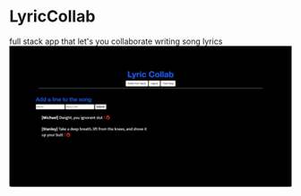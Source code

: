 # LyricCollab
full stack app that let's you collaborate writing song lyrics
![LyricCollab](https://raw.githubusercontent.com/highfivenick/LyricCollab/main/public/img/Screen%20Shot%202022-06-05%20at%209.57.10%20PM.png)
